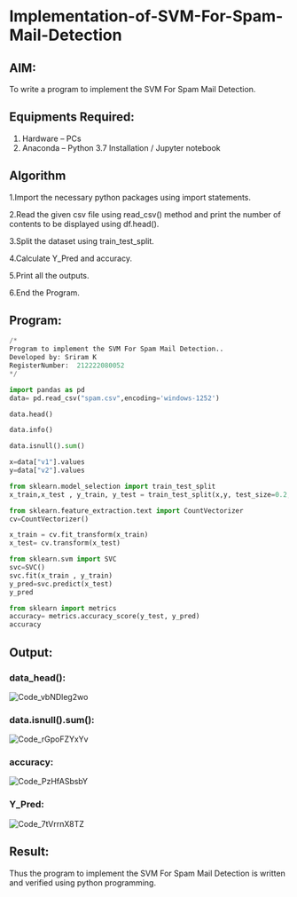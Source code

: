 # Implementation-of-SVM-For-Spam-Mail-Detection

## AIM:
To write a program to implement the SVM For Spam Mail Detection.

## Equipments Required:
1. Hardware – PCs
2. Anaconda – Python 3.7 Installation / Jupyter notebook

## Algorithm
1.Import the necessary python packages using import statements.

2.Read the given csv file using read_csv() method and print the number of contents to be displayed using df.head().

3.Split the dataset using train_test_split.

4.Calculate Y_Pred and accuracy.

5.Print all the outputs.

6.End the Program.


## Program:
```python
/*
Program to implement the SVM For Spam Mail Detection..
Developed by: Sriram K
RegisterNumber:  212222080052
*/
```
```python
import pandas as pd
data= pd.read_csv("spam.csv",encoding='windows-1252')

data.head()

data.info()

data.isnull().sum()

x=data["v1"].values
y=data["v2"].values

from sklearn.model_selection import train_test_split
x_train,x_test , y_train, y_test = train_test_split(x,y, test_size=0.2, random_state=0)

from sklearn.feature_extraction.text import CountVectorizer
cv=CountVectorizer()

x_train = cv.fit_transform(x_train)
x_test= cv.transform(x_test)

from sklearn.svm import SVC
svc=SVC()
svc.fit(x_train , y_train)
y_pred=svc.predict(x_test)
y_pred

from sklearn import metrics
accuracy= metrics.accuracy_score(y_test, y_pred)
accuracy

```
## Output:

### data_head():
![Code_vbNDleg2wo](https://github.com/user-attachments/assets/77fe6a77-1b60-498a-b24a-d36bf96485bb)


### data.isnull().sum():
![Code_rGpoFZYxYv](https://github.com/user-attachments/assets/30d184b9-01a4-4e85-9e05-d25aef221213)


### accuracy:
![Code_PzHfASbsbY](https://github.com/user-attachments/assets/427ccdc5-055f-4a69-8aaa-93cb5f05b005)

### Y_Pred:
![Code_7tVrrnX8TZ](https://github.com/user-attachments/assets/83d1797d-6874-4e0e-9082-4e538132d019)

## Result:
Thus the program to implement the SVM For Spam Mail Detection is written and verified using python programming.
